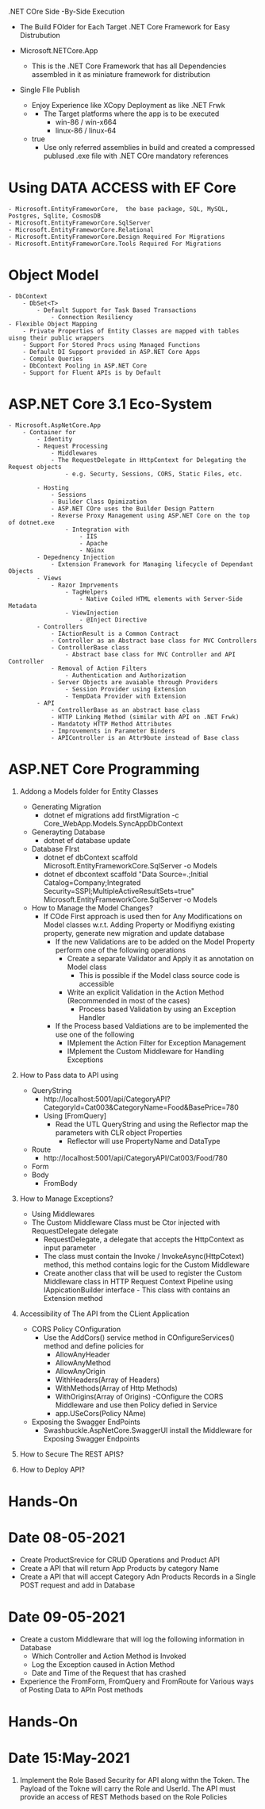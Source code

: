 .NET COre Side -By-Side Execution
- The Build FOlder for Each Target .NET Core Framework for Easy Distrubution

- Microsoft.NETCore.App
	- This is the .NET Core Framework that has all Dependencies assembled in it as miniature framework for distribution

- Single  FIle Publish
	- Enjoy Experience like XCopy Deployment as like .NET Frwk
	- 	<RuntimeIdentifier></RuntimeIdentifier>
		- The Target platforms where the app is to be executed
			- win-86 / win-x664
			- linux-86 / linux-64
	-  <PublishTrimmed>true</PublishTrimmed>
		- Use only referred assemblies in build and created a compressed publused .exe file with .NET COre mandatory references


# Using DATA ACCESS with  EF Core
	- Microsoft.EntityFrameworCore,  the base package, SQL, MySQL, Postgres, Sqlite, CosmosDB 
	- Microsoft.EntityFrameworCore.SqlServer
	- Microsoft.EntityFrameworCore.Relational
	- Microsoft.EntityFrameworCore.Design Required For Migrations
	- Microsoft.EntityFrameworCore.Tools Required For Migrations
# Object Model	
	- DbContext
		- DbSet<T>
			- Default Support for Task Based Transactions
				- Connection Resiliency
	- Flexible Object Mapping
		- Private Properties of Entity Classes are mapped with tables uisng their public wrappers
		- Support For Stored Procs using Managed Functions
		- Default DI Support provided in ASP.NET Core Apps
		- Compile Queries
		- DbContext Pooling in ASP.NET Core
		- Support for Fluent APIs is by Default
# ASP.NET Core 3.1 Eco-System
	- Microsoft.AspNetCore.App
		- Container for
			- Identity
			- Request Processing
				- Middlewares
				- The RequestDelegate in HttpContext for Delegating the Request objects
					- e.g. Securty, Sessions, CORS, Static Files, etc.

			- Hosting
				- Sessions
				- Builder Class Opimization
				- ASP.NET COre uses the Builder Design Pattern
				- Reverse Proxy Management using ASP.NET Core on the top of dotnet.exe
					- Integration with
						- IIS
						- Apache
						- NGinx
			- Depednency Injection
				- Extension Framework for Managing lifecycle of Dependant Objects	
			- Views
				- Razor Imprvements
					- TagHelpers
						- Native Coiled HTML elements with Server-Side Metadata
					- ViewInjection
						- @Inject Directive
			- Controllers
				- IActionResult is a Common Contract
				- Controller as an Abstract base class for MVC Controllers
				- ControllerBase class
					- Abstract base class for MVC Controller and API Controller
				- Removal of Action Filters
					- Authentication and Authorization
				- Server Objects are avaiable through Providers
					- Session Provider using Extension
					- TempData Provider with Extension
			- API
				- ControllerBase as an abstract base class
				- HTTP Linking Method (similar with API on .NET Frwk)
				- Mandatoty HTTP Method Attributes
				- Improvements in Parameter Binders
				- APIController is an Attr9bute instead of Base class

# ASP.NET Core Programming
1. Addong a Models folder for Entity Classes
	- Generating Migration
		- dotnet ef migrations add firstMigration -c Core_WebApp.Models.SyncAppDbContext
	- Generayting Database
		- dotnet ef database update
	- Database FIrst
		- dotnet ef dbContext scaffold <Connection-String> Microsoft.EntityFrameworkCore.SqlServer -o Models	
		- dotnet ef dbcontext scaffold "Data Source=.;Initial Catalog=Company;Integrated Security=SSPI;MultipleActiveResultSets=true" Microsoft.EntityFrameworkCore.SqlServer -o Models
	- How to Manage the Model Changes?
		- If COde First approach is used then for Any Modifications 
			on Model classes w.r.t. Adding Property or Modifiyng existing property, generate new migration and 
			update database
			- If the new Validations are to be added on the Model Property perform one of the following operations
				- Create a separate Validator and Apply it as annotation on Model class
					- This is possible if the Model class source code is accessible 
				- Write an explicit Validation in the Action Method (Recommended in most of the cases) 
					- Process based Validation by using an Exception Handler
			- If the Process based Valdiations are to be implemented the use one of the following
				- IMplement the Action Filter for Exception Management
				- IMplement the Custom Middleware for Handling Exceptions

2. How to Pass data to API using
	- QueryString
		- http://localhost:5001/api/CategoryAPI?CategoryId=Cat003&CategoryName=Food&BasePrice=780
		- Using [FromQuery]
			- Read the UTL QueryString and using the Reflector map the parameters with CLR object Properties 
				- Reflector will use PropertyName and DataType
	- Route
		- http://localhost:5001/api/CategoryAPI/Cat003/Food/780
	- Form
	- Body
		- FromBody
3. How to Manage Exceptions?
	- Using Middlewares
	- The Custom Middleware Class must be Ctor injected with RequestDelegate delegate
		- RequestDelegate, a delegate that accepts the HttpContext as input parameter
		- The class must contain the Invoke / InvokeAsync(HttpCotext) method, this method contains logic for
			the Custom Middleware
		- Create another class that will be used to register the Custom Middleware class in 
			HTTP Request Context Pipeline using IAppicationBuilder interface
				- This class with contains an Extension method
4. Accessibility of The API from the CLient Application
	- CORS Policy COnfiguration
		- Use the AddCors() service method in COnfigureServices() method and define policies for
			- AllowAnyHeader
			- AllowAnyMethod
			- AllowAnyOrigin
			- WithHeaders(Array of Headers)
			- WithMethods(Array of Http Methods)
			- WithOrigins(Array of Origins)	
		-COnfigure the CORS Middleware and use then Policy defied in Service
			- app.USeCors(Policy NAme)
	- Exposing the Swagger EndPoints
		- Swashbuckle.AspNetCore.SwaggerUI install the Middleware for Exposing Swagger Endpoints

5. How to Secure The REST APIS?
6. How to Deploy API?






# Hands-On

# Date 08-05-2021
- Create ProductSrevice for CRUD Operations and Product API
- Create a API that will return App Products by category Name
- Create a API that will accept Category Adn Products Records in a Single POST request and add in Database

# Date 09-05-2021

- Create a custom Middleware that will log the following information in Database
	- Which Controller and Action Method is Invoked
	- Log the Exception caused in Action Method
	- Date and Time of the Request that has crashed
- Experience the FromForm, FromQuery and FromRoute for Various ways of Posting Data to APIn Post methods


# Hands-On
# Date 15:May-2021
1. Implement the Role Based Security for API along withn the Token. The Payload of the Tokne will carry the Role and UserId. 
	The API must provide an access of REST Methods based on the Role Policies 
